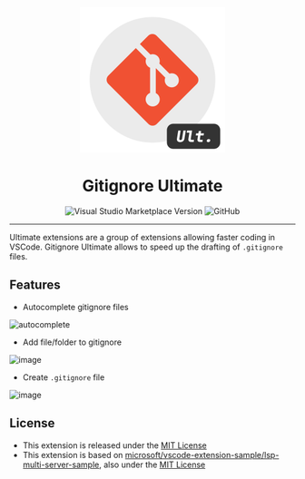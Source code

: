 <p align="center">
    <img width="256" height="256" src="https://github.com/quentinguidee/gitignore-ultimate/raw/master/icon-1024.png" />
</p>
<h1 align="center">Gitignore Ultimate</h1>

<p align="center">
<a src="https://marketplace.visualstudio.com/items?itemName=quentinguidee.gitignore-ultimate&ssr=false#overview"><img alt="Visual Studio Marketplace Version" src="https://img.shields.io/visual-studio-marketplace/v/quentinguidee.gitignore-ultimate?style=for-the-badge&color=red&logo=visual-studio-code"></a>
<img alt="GitHub" src="https://img.shields.io/github/license/quentinguidee/gitignore-ultimate?style=for-the-badge&color=red&logo=open-source-initiative&logoColor=white">
</p>

---

Ultimate extensions are a group of extensions allowing faster coding in VSCode. Gitignore Ultimate allows to speed up the drafting of `.gitignore` files.

## Features

- Autocomplete gitignore files

![autocomplete](https://user-images.githubusercontent.com/12123721/113505778-4bad6600-9541-11eb-9f3e-a64c63983b95.gif)

- Add file/folder to gitignore

<img width="274" alt="image" src="https://user-images.githubusercontent.com/12123721/113505947-266d2780-9542-11eb-9139-c9676746b594.png">

- Create `.gitignore` file

<img width="290" alt="image" src="https://user-images.githubusercontent.com/12123721/113505935-148b8480-9542-11eb-9c27-2862e5af6092.png">

## License

- This extension is released under the [MIT License](./LICENSE.md)
- This extension is based on [microsoft/vscode-extension-sample/lsp-multi-server-sample](https://github.com/microsoft/vscode-extension-samples/tree/main/lsp-multi-server-sample), also under the [MIT License](https://github.com/microsoft/vscode-extension-samples/blob/main/LICENSE)

